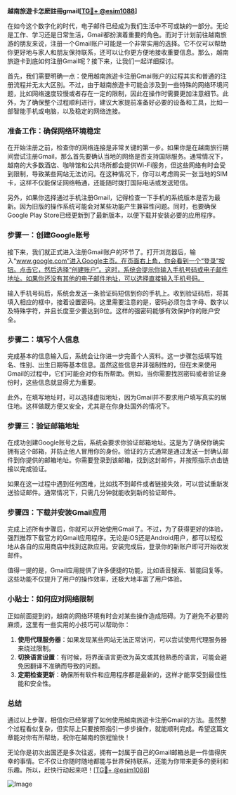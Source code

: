 **越南旅遊卡怎麽註冊gmail[[TG💪+ @esim1088](https://t.me/s/esim1088)]**

在如今这个数字化的时代，电子邮件已经成为我们生活中不可或缺的一部分。无论是工作、学习还是日常生活，Gmail都扮演着重要的角色。而对于计划前往越南旅游的朋友来说，注册一个Gmail账户可能是一个非常实用的选择。它不仅可以帮助你更好地与家人和朋友保持联系，还可以让你更方便地接收重要信息。那么，越南旅遊卡到底如何注册Gmail呢？接下来，让我们一起详细探讨。

首先，我们需要明确一点：使用越南旅遊卡注册Gmail账户的过程其实和普通的注册流程并无太大区别。不过，由于越南旅遊卡可能会涉及到一些特殊的网络环境问题，比如网络速度较慢或者存在一定的限制，因此在操作时需要更加注意细节。此外，为了确保整个过程顺利进行，建议大家提前准备好必要的设备和工具，比如一部智能手机或电脑，以及稳定的网络连接。

### **准备工作：确保网络环境稳定**

在开始注册之前，检查你的网络连接是非常关键的第一步。如果你是在越南旅行期间尝试注册Gmail，那么首先要确认当地的网络是否支持国际服务。通常情况下，越南的大多数酒店、咖啡馆和公共场所都会提供Wi-Fi服务，但这些网络有时会受到限制，导致某些网站无法访问。在这种情况下，你可以考虑购买一张当地的SIM卡，这样不仅能保证网络畅通，还能随时拨打国际电话或发送短信。

另外，如果你选择通过手机注册Gmail，记得检查一下手机的系统版本是否为最新。因为旧版的操作系统可能会对某些功能产生兼容性问题。同时，也要确保Google Play Store已经更新到了最新版本，以便下载并安装必要的应用程序。

### **步骤一：创建Google账号**

接下来，我们就正式进入注册Gmail账户的环节了。打开浏览器后，输入“www.google.com”进入Google主页。在页面右上角，你会看到一个“登录”按钮。点击它，然后选择“创建账户”。这时，系统会提示你输入手机号码或电子邮件地址。如果你还没有其他的电子邮件地址，可以选择直接输入手机号码。

输入手机号码后，系统会发送一条验证码短信到你的手机上。收到验证码后，将其填入相应的框中，接着设置密码。这里需要注意的是，密码必须包含字母、数字以及特殊字符，并且长度至少要达到8位。这样的强密码能够有效保护你的账户安全。

### **步骤二：填写个人信息**

完成基本的信息输入后，系统会让你进一步完善个人资料。这一步骤包括填写姓名、性别、出生日期等基本信息。虽然这些信息并非强制性的，但在未来使用Gmail的过程中，它们可能会对你有所帮助。例如，当你需要找回密码或者验证身份时，这些信息就显得尤为重要。

此外，在填写地址时，可以选择虚拟地址，因为Gmail并不要求用户填写真实的居住地。这样做既方便又安全，尤其是在你身处国外的情况下。

### **步骤三：验证邮箱地址**

在成功创建Google账号之后，系统会要求你验证邮箱地址。这是为了确保你确实拥有这个邮箱，并防止他人冒用你的身份。验证的方式通常是通过发送一封确认邮件到你提供的邮箱地址。你需要登录到该邮箱，找到这封邮件，并按照指示点击链接以完成验证。

如果在这一过程中遇到任何困难，比如找不到邮件或者链接失效，可以尝试重新发送验证邮件。通常情况下，只需几分钟就能收到新的验证邮件。

### **步骤四：下载并安装Gmail应用**

完成上述所有步骤后，你就可以开始使用Gmail了。不过，为了获得更好的体验，强烈推荐下载官方的Gmail应用程序。无论是iOS还是Android用户，都可以轻松地从各自的应用商店中找到这款应用。安装完成后，登录你的新账户即可开始收发邮件。

值得一提的是，Gmail应用提供了许多便捷的功能，比如语音搜索、智能回复等。这些功能不仅提升了用户的操作效率，还极大地丰富了用户体验。

### **小贴士：如何应对网络限制**

正如前面提到的，越南的网络环境有时会对某些操作造成阻碍。为了避免不必要的麻烦，这里有一些实用的小技巧可以帮助你：

1. **使用代理服务器**：如果发现某些网站无法正常访问，可以尝试使用代理服务器来绕过限制。
2. **切换语言设置**：有时候，将界面语言更改为英文或其他熟悉的语言，可能会避免因翻译不准确而导致的问题。
3. **定期检查更新**：确保所有软件和应用程序都是最新的，这样才能享受到最佳性能和安全性。

### **总结**

通过以上步骤，相信你已经掌握了如何使用越南旅遊卡注册Gmail的方法。虽然整个过程看似复杂，但实际上只要按照指引一步步操作，就能顺利完成。希望这篇文章能对你有所帮助，祝你在越南的旅程愉快！

无论你是初次出国还是多次往返，拥有一封属于自己的Gmail邮箱总是一件值得庆幸的事情。它不仅让你随时随地都能与世界保持联系，还能为你带来更多的便利和乐趣。所以，赶快行动起来吧！[[TG💪+ @esim1088](https://t.me/s/esim1088)]

![Image](https://i.postimg.cc/4NQfJmqS/Snipaste-2025-05-13-00-14-12.png)